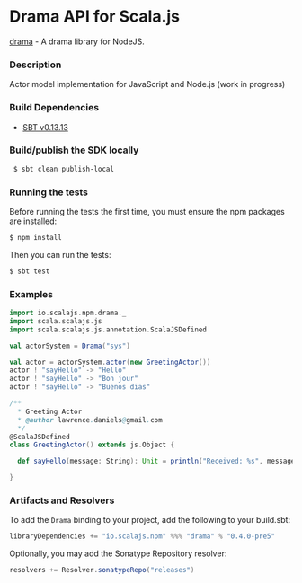 Drama API for Scala.js
================================
[drama](https://www.npmjs.com/package/drama) - A drama library for NodeJS.

### Description

Actor model implementation for JavaScript and Node.js (work in progress)

### Build Dependencies

* [SBT v0.13.13](http://www.scala-sbt.org/download.html)

### Build/publish the SDK locally

```bash
 $ sbt clean publish-local
```

### Running the tests

Before running the tests the first time, you must ensure the npm packages are installed:

```bash
$ npm install
```

Then you can run the tests:

```bash
$ sbt test
```

### Examples

```scala
import io.scalajs.npm.drama._
import scala.scalajs.js
import scala.scalajs.js.annotation.ScalaJSDefined

val actorSystem = Drama("sys")

val actor = actorSystem.actor(new GreetingActor())
actor ! "sayHello" -> "Hello"
actor ! "sayHello" -> "Bon jour"
actor ! "sayHello" -> "Buenos dias"

/**
  * Greeting Actor
  * @author lawrence.daniels@gmail.com
  */
@ScalaJSDefined
class GreetingActor() extends js.Object {

  def sayHello(message: String): Unit = println("Received: %s", message)

}
```

### Artifacts and Resolvers

To add the `Drama` binding to your project, add the following to your build.sbt:  

```sbt
libraryDependencies += "io.scalajs.npm" %%% "drama" % "0.4.0-pre5"
```

Optionally, you may add the Sonatype Repository resolver:

```sbt   
resolvers += Resolver.sonatypeRepo("releases") 
```